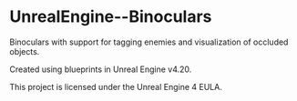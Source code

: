 # UnrealEngine--Binoculars
Binoculars with support for tagging enemies and visualization of occluded objects.

Created using blueprints in Unreal Engine v4.20.

This project is licensed under the Unreal Engine 4 EULA.
